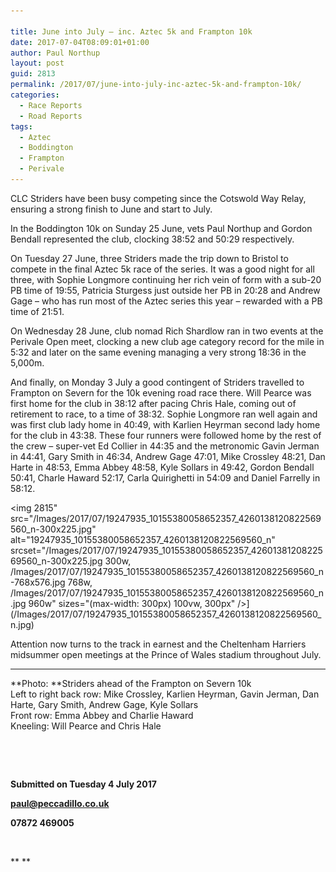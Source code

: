 ```yaml
---

title: June into July – inc. Aztec 5k and Frampton 10k
date: 2017-07-04T08:09:01+01:00
author: Paul Northup
layout: post
guid: 2813
permalink: /2017/07/june-into-july-inc-aztec-5k-and-frampton-10k/
categories:
  - Race Reports
  - Road Reports
tags:
  - Aztec
  - Boddington
  - Frampton
  - Perivale
---
```

CLC Striders have been busy competing since the Cotswold Way Relay, ensuring a strong finish to June and start to July.

In the Boddington 10k on Sunday 25 June, vets Paul Northup and Gordon Bendall represented the club, clocking 38:52 and 50:29 respectively.

On Tuesday 27 June, three Striders made the trip down to Bristol to compete in the final Aztec 5k race of the series. It was a good night for all three, with Sophie Longmore continuing her rich vein of form with a sub-20 PB time of 19:55, Patricia Sturgess just outside her PB in 20:28 and Andrew Gage – who has run most of the Aztec series this year – rewarded with a PB time of 21:51.

On Wednesday 28 June, club nomad Rich Shardlow ran in two events at the Perivale Open meet, clocking a new club age category record for the mile in 5:32 and later on the same evening managing a very strong 18:36 in the 5,000m.

And finally, on Monday 3 July a good contingent of Striders travelled to Frampton on Severn for the 10k evening road race there. Will Pearce was first home for the club in 38:12 after pacing Chris Hale, coming out of retirement to race, to a time of 38:32. Sophie Longmore ran well again and was first club lady home in 40:49, with Karlien Heyrman second lady home for the club in 43:38. These four runners were followed home by the rest of the crew – super-vet Ed Collier in 44:35 and the metronomic Gavin Jerman in 44:41, Gary Smith in 46:34, Andrew Gage 47:01, Mike Crossley 48:21, Dan Harte in 48:53, Emma Abbey 48:58, Kyle Sollars in 49:42, Gordon Bendall 50:41, Charle Haward 52:17, Carla Quirighetti in 54:09 and Daniel Farrelly in 58:12.

<img  2815" src="/Images/2017/07/19247935_10155380058652357_4260138120822569560_n-300x225.jpg" alt="19247935_10155380058652357_4260138120822569560_n"  srcset="/Images/2017/07/19247935_10155380058652357_4260138120822569560_n-300x225.jpg 300w, /Images/2017/07/19247935_10155380058652357_4260138120822569560_n-768x576.jpg 768w, /Images/2017/07/19247935_10155380058652357_4260138120822569560_n.jpg 960w" sizes="(max-width: 300px) 100vw, 300px" />](/Images/2017/07/19247935_10155380058652357_4260138120822569560_n.jpg)

Attention now turns to the track in earnest and the Cheltenham Harriers midsummer open meetings at the Prince of Wales stadium throughout July.

* * *

**Photo: **Striders ahead of the Frampton on Severn 10k  
Left to right back row: Mike Crossley, Karlien Heyrman, Gavin Jerman, Dan Harte, Gary Smith, Andrew Gage, Kyle Sollars  
Front row: Emma Abbey and Charlie Haward  
Kneeling: Will Pearce and Chris Hale

&nbsp;

&nbsp;

**Submitted on Tuesday 4 July 2017**

[**paul@peccadillo.co.uk**](mailto:paul@peccadillo.co.uk)

**07872 469005**

&nbsp;

** **
